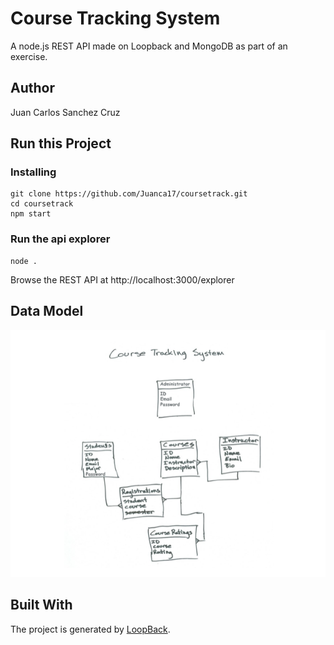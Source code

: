 # Course Tracking System
A node.js REST API made on Loopback and MongoDB as part of an exercise.

## Author
Juan Carlos Sanchez Cruz

## Run this Project
### Installing
```
git clone https://github.com/Juanca17/coursetrack.git
cd coursetrack
npm start
```

### Run the api explorer
```
node .
```
Browse the REST API at http://localhost:3000/explorer

## Data Model
![Course-Tracking-System-DB](client/Course-Tracking-System-DB.png)

## Built With
The project is generated by [LoopBack](http://loopback.io).

